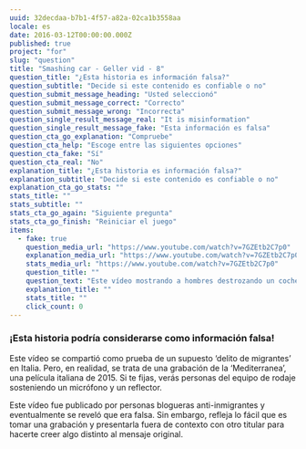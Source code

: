 ```yaml
---
uuid: 32decdaa-b7b1-4f57-a82a-02ca1b3558aa
locale: es
date: 2016-03-12T00:00:00.000Z
published: true
project: "for"
slug: "question"
title: "Smashing car - Geller vid - 8"
question_title: "¿Esta historia es información falsa?"
question_subtitle: "Decide si este contenido es confiable o no"
question_submit_message_heading: "Usted seleccionó"
question_submit_message_correct: "Correcto"
question_submit_message_wrong: "Incorrecta"
question_single_result_message_real: "It is misinformation"
question_single_result_message_fake: "Esta información es falsa"
question_cta_go_explanation: "Compruebe"
question_cta_help: "Escoge entre las siguientes opciones"
question_cta_fake: "Sí"
question_cta_real: "No"
explanation_title: "¿Esta historia es información falsa?"
explanation_subtitle: "Decide si este contenido es confiable o no"
explanation_cta_go_stats: ""
stats_title: ""
stats_subtitle: ""
stats_cta_go_again: "Siguiente pregunta"
stats_cta_go_finish: "Reiniciar el juego"
items:
  - fake: true
    question_media_url: "https://www.youtube.com/watch?v=7GZEtb2C7p0"
    explanation_media_url: "https://www.youtube.com/watch?v=7GZEtb2C7p0"
    stats_media_url: "https://www.youtube.com/watch?v=7GZEtb2C7p0"
    question_title: ""
    question_text: "Este vídeo mostrando a hombres destrozando un coche con bates de beisbol se publicó en Youtube bajo el título 'Inmigrantes furiosos atacan coche de policia'."
    explanation_title: ""
    stats_title: ""
    click_count: 0
---
```

### ¡Esta historia podría considerarse como información falsa!

Este vídeo se compartió como prueba de un supuesto ‘delito de migrantes’ en Italia. Pero, en realidad, se trata de una grabación de la ‘Mediterranea’, una película italiana de 2015. Si te fijas, verás personas del equipo de rodaje sosteniendo un micrófono y un reflector. 

Este vídeo fue publicado por personas blogueras anti-inmigrantes y eventualmente se reveló que era falsa. Sin embargo, refleja lo fácil que es tomar una grabación y presentarla fuera de contexto con otro titular para hacerte creer algo distinto al mensaje original.
